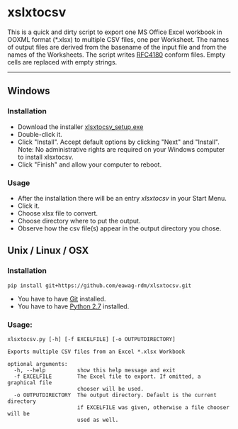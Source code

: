 # xslxtocsv

This is a quick and dirty script to export one MS Office Excel
workbook in OOXML format (*.xlsx) to multiple CSV files, one per
Worksheet.  The names of output files are derived from the basename of
the input file and from the names of the Worksheets.  The script
writes [RFC4180](https://tools.ietf.org/html/rfc4180) conform
files. Empty cells are replaced with empty strings.

----------------------

## Windows

### Installation

+ Download the installer [xlsxtocsv_setup.exe](https://github.com/eawag-rdm/xlsxtocsv/raw/master/WindowsInstaller/xlsxtocsv_setup.exe)
+ Double-click it.
+ Click "Install". Accept default options by clicking "Next" and "Install". Note: No administrative rights are required on your Windows computer to install xlsxtocsv.
+ Click "Finish" and allow your computer to reboot.

### Usage

+ After the installation there will be an entry *xlsxtocsv* in your Start Menu.
+ Click it.
+ Choose xlsx file to convert.
+ Choose directory where to put the output.
+ Observe how the csv file(s) appear in the output directory you chose.

## Unix / Linux / OSX

### Installation

`pip install git+https://github.com/eawag-rdm/xlsxtocsv.git`

+ You have to have [Git](https://git-scm.com/downloads) installed.
+ You have to have [Python 2.7](https://www.python.org/downloads/) installed.

### Usage:
    xlsxtocsv.py [-h] [-f EXCELFILE] [-o OUTPUTDIRECTORY]
    
    Exports multiple CSV files from an Excel *.xlsx Workbook
    
    optional arguments:
      -h, --help          show this help message and exit
      -f EXCELFILE        The Excel file to export. If omitted, a graphical file
                          chooser will be used.
      -o OUTPUTDIRECTORY  The output directory. Default is the current directory
                          if EXCELFILE was given, otherwise a file chooser will be
                          used as well.
  


